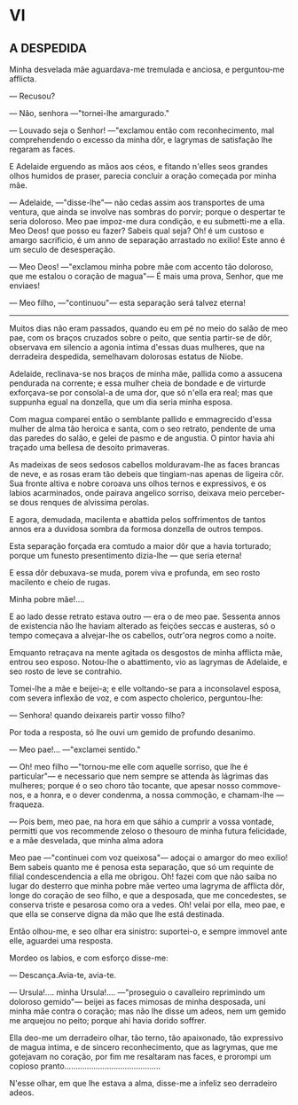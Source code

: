 # VI

## A DESPEDIDA

Minha desvelada mãe aguardava-me tremulada e anciosa, e perguntou-me afflicta.

— Recusou?

— Não, senhora —"tornei-lhe amargurado."

— Louvado seja o Senhor! —"exclamou então com reconhecimento, mal comprehendendo o excesso da minha dôr, e lagrymas de satisfação lhe regaram as faces.

E Adelaide erguendo as mãos aos céos, e fitando n'elles seos grandes olhos humidos de praser, parecia concluir a oração começada por minha mãe.

— Adelaide, —"disse-lhe"— não cedas assim aos transportes de uma ventura, que ainda se involve nas sombras do porvir; porque o despertar te seria doloroso. Meo pae impoz-me dura condição, e eu submetti-me a ella. Meo Deos! que posso eu fazer? Sabeis qual seja? Oh! é um custoso e amargo sacrificio, é um anno de separação arrastado no exilio! Este anno é um seculo de desesperação.

— Meo Deos! —"exclamou minha pobre mãe com accento tão doloroso, que me estalou o coração de magua"— É mais uma prova, Senhor, que me enviaes! 

— Meo filho, —"continuou"— esta separação será talvez eterna!

___

Muitos dias não eram passados, quando eu em pé no meio do salão de meo pae, com os braços cruzados sobre o peito, que sentia partir-se de dôr, observava em silencio a agonia intima d'essas duas mulheres, que na derradeira despedida, semelhavam dolorosas estatus de Niobe.

Adelaide, reclinava-se nos braços de minha mãe, pallida como a assucena pendurada na corrente; e essa mulher cheia de bondade e de virturde exforçava-se por consolal-a de uma dor, que só n'ella era real; mas que suppunha egual na donzella, que um dia seria minha esposa.

Com magua comparei então o semblante pallido e emmagrecido d'essa mulher de alma tão heroica e santa, com o seo retrato, pendente de uma das paredes do salão, e gelei de pasmo e de angustia. O pintor havia ahi traçado uma bellesa de desoito primaveras.

As madeixas de seos sedosos cabellos molduravam-lhe as faces brancas de neve, e as rosas eram tão debeis que tingiam-nas apenas de ligeira côr. Sua fronte altiva e nobre coroava uns olhos ternos e expressivos, e os labios acarminados, onde pairava angelico sorriso, deixava meio perceber-se dous renques de alvissima perolas.

E agora, demudada, macilenta e abattida pelos soffrimentos de tantos annos era a duvidosa sombra da formosa donzella de outros tempos.

Esta separação forçada era comtudo a maior dôr que a havia torturado; porque um funesto presentimento dizia-lhe — que seria eterna!

E essa dôr debuxava-se muda, porem viva e profunda, em seo rosto macilento e cheio de rugas.

Minha pobre mãe!....

E ao lado desse retrato estava outro — era o de meo pae. Sessenta annos de existencia não lhe haviam alterado as feições seccas e austeras, só o tempo começava a alvejar-lhe os cabellos, outr'ora negros como a noite.

Emquanto retraçava na mente agitada os desgostos de minha afflicta mãe, entrou seo esposo. Notou-lhe o abattimento, vio as lagrymas de Adelaide, e seo rosto de leve se contrahio.

Tomei-lhe a mãe e beijei-a; e elle voltando-se para a inconsolavel esposa, com severa inflexão de voz, e com aspecto cholerico, perguntou-lhe:

— Senhora! quando deixareis partir vosso filho?

Por toda a resposta, só lhe ouvi um gemido de profundo desanimo.

— Meo pae!... —"exclamei sentido."

— Oh! meo filho —"tornou-me elle com aquelle sorriso, que lhe é particular"— e necessario que nem sempre se attenda às lágrimas das mulheres; porque é o seo choro tão tocante, que apesar nosso commove-nos, e a honra, e o dever condenma, a nossa commoção, e chamam-lhe — fraqueza.

— Pois bem, meo pae, na hora em que sáhio a cumprir a vossa vontade, permitti que vos recommende zeloso o thesouro de minha futura felicidade, e a mãe desvelada, que minha alma adora

Meo pae —"continuei com voz queixosa"— adoçai o amargor do meo exilio!  Bem sabeis quanto me é penosa esta separação, que só um requinte de filial condescendencia a ella me obrigou. Oh! fazei com que não saiba no lugar do desterro que minha pobre mãe verteo uma lagryma de afflicta dôr, longe do coração de seo filho, e que a desposada, que me concedestes, se conserva triste e pesarosa como ora a vedes. Oh! velai por ella, meo pae, e que ella se conserve digna da mão que lhe está destinada.

Então olhou-me, e seo olhar era sinistro: suportei-o, e sempre immovel ante elle, aguardei uma resposta.

Mordeo os labios, e com esforço disse-me:

— Descança.Avia-te, avia-te.

— Ursula!.... minha Ursula!.... —"proseguio o cavalleiro reprimindo um doloroso gemido"— beijei as faces mimosas de minha desposada, uni minha mãe contra o coração; mas não lhe disse um adeos, nem um gemido me arquejou no peito; porque ahi havia dorido soffrer.

Ella deo-me um derradeiro olhar, tão terno, tão apaixonado, tão expressivo de magua intima, e de sincero reconhecimento, que as lagrymas, que me gotejavam no coração, por fim me resaltaram nas faces, e prorompi um copioso pranto...........................................

N'esse olhar, em que lhe estava a alma, disse-me a infeliz seo derradeiro adeos.
